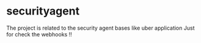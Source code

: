 # securityagent
The project is related to the security agent bases like uber application
Just for check the webhooks !!
